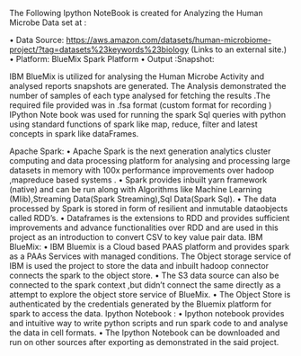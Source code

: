 The Following Ipython NoteBook is created for Analyzing the Human Microbe Data set at :

•	Data Source: https://aws.amazon.com/datasets/human-microbiome-project/?tag=datasets%23keywords%23biology (Links to an external site.) 
•	Platform: BlueMix Spark Platform
•	Output :Snapshot:

IBM BlueMix is utilized for analysing the Human Microbe Activity and analysed reports snapshots are generated. The Analysis demonstrated the number of samples of each type analysed for fetching the results .The required file provided was in .fsa format (custom format for recording )
IPython Note book was used for running the spark Sql queries with python using standard functions of spark like map, reduce, filter and latest concepts in spark like dataFrames.


Apache Spark: 
•	Apache Spark is the next generation analytics cluster computing and data processing platform for analysing and processing large datasets in memory with 100x performance improvements over hadoop ,mapreduce based systems . 
•	Spark provides inbuilt yarn framework (native) and can be run along with Algorithms like Machine Learning (Mlib),Streaming Data(Spark Streaming),Sql Data(Spark Sql).
•	The data processed by Spark is stored in form of resilient and inmutable dataobjects called RDD’s.
•	Dataframes is the extensions to RDD and provides sufficient improvements and advance functionalities over RDD and are used in this project as an introduction to convert CSV to key value pair data. 
IBM BlueMix: 
•	IBM Bluemix is a Cloud based PAAS platform and provides spark as a PAAs Services with managed conditions. The Object storage service of IBM is used the project to store the data and inbuilt hadoop connector connects the spark to the object store. 
•	The S3 data source can also be connected to the spark context ,but didn’t connect the same directly as a attempt to explore the object store service of BlueMix. 
•	The Object Store is authenticated by the credentials generated by the Bluemix platform for spark to access the data. 
Ipython Notebook :
•	Ipython notebook provides and intuitive way to write python scripts and run spark code to and analyse the data in cell formats. 
•	The Ipython Notebook can be downloaded and run on other sources after exporting  as demonstrated in the said project. 
